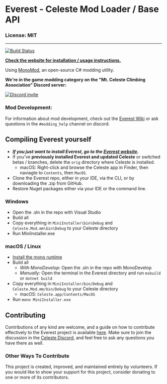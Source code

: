 # Everest - Celeste Mod Loader / Base API

### License: MIT

----

[![Build Status](https://dev.azure.com/EverestAPI/Everest/_apis/build/status/EverestAPI.Everest?branchName=dev)](https://dev.azure.com/EverestAPI/Everest/_build?definitionId=3)

[**Check the website for installation / usage instructions.**](https://everestapi.github.io/)

Using [MonoMod](https://github.com/MonoMod/MonoMod), an open-source C# modding utility.

**We're in the game modding category on the "Mt. Celeste Climbing Association" Discord server:**

[![Discord invite](github/invite.png)](https://discord.gg/6qjaePQ)

### Mod Development:
For information about mod development, check out the [Everest Wiki](https://github.com/EverestAPI/Resources/wiki) or ask questions in the `#modding_help` channel on discord.

## Compiling Everest yourself
- ***If you just want to install Everest, go to the [Everest website](https://everestapi.github.io/).***
- If you've **previously installed Everest and updated Celeste** or switched betas / branches, delete the `orig` directory where Celeste is installed.
    - macOS: Right-click and browse the Celeste app in Finder, then naviagte to `Contents`, then `MacOS`.
- Clone the Everest repo, either in your IDE, via the CLI, or by downloading the .zip from GitHub.
- Restore Nuget packages either via your IDE or the command line.

### Windows
- Open the .sln in the repo with Visual Studio
- Build all
- Copy everything in `MiniInstaller\bin\Debug` and `Celeste.Mod.mm\bin\Debug` to your Celeste directory
- Run MiniInstaller.exe

### macOS / Linux
- [Install the mono runtime](https://www.mono-project.com/download/stable/)
- Build all
    - _With MonoDevelop:_ Open the .sln in the repo with MonoDevelop
    - _Manually:_ Open the terminal in the Everest directory and run `msbuild` or `dotnet build`
- Copy everything in `MiniInstaller/bin/Debug` and `Celeste.Mod.mm/bin/Debug` to your Celeste directory
    - macOS: `Celeste.app/Contents/MacOS`
- Run `mono MiniInstaller.exe`

## Contributing
Contributions of any kind are welcome, and a guide on how to contribute effectively to the Everest project is available [here](./CONTRIBUTING.md).
Make sure to join the discussion in the [Celeste Discord](https://discord.gg/6qjaePQ), and feel free to ask any questions you have there as well.

### Other Ways To Contribute
This project is created, improved, and maintained entirely by volunteers.
If you would like to show your support for this project, consider donating to one or more of its contributors.
